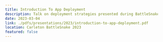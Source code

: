 ```yaml
---
title: Introduction To App Deployment
description: Talk on deployment strategies presented during BattleSnake
date: 2023-03-04
link: ./pdfs/presentations/2023/introduction-to-app-deployment.pdf
location: Carleton BattleSnake 2023
featured: false
---
```

